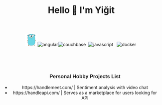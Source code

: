 

<h1 align="center">Hello 👋 I'm Yiğit</h1>
<h3 align="center">&nbsp;</h3>
<p align="center"><img src="https://raw.githubusercontent.com/devicons/devicon/master/icons/go/go-original.svg" alt="go" width="40" height="40" /><img src="https://www.vectorlogo.zone/logos/angular/angular-icon.svg" alt="angular" width="40" height="40" /><img src="https://www.vectorlogo.zone/logos/couchbase/couchbase-ar21.svg" alt="couchbase" width="40" height="40" />&nbsp; <img src="https://www.svgrepo.com/show/303206/javascript-logo.svg" alt="javascript" width="40" height="40" /> &nbsp; <img src="https://www.svgrepo.com/show/303231/docker-logo.svg" alt="docker" width="40" height="40" />&nbsp;</p>
<p align="center">&nbsp;</p>
<p align="center">&nbsp;</p>
<ul>
  <h3 align="center"style="font-family: 'Raleway', sans-serif;">Personal Hobby Projects List</h3>
  <li align="center">https://handlemeet.com/ | Sentiment analysis with video chat</li>
  <li align="center">https://handleapi.com/ | Serves as a marketplace for users looking for API</li>
</ul>

<!--
**yigitaltunay/yigitaltunay** is a ✨ _special_ ✨ repository because its `README.md` (this file) appears on your GitHub profile.
- 🔭 I’m currently working on ...
- 🌱 I’m currently learning ...
- 👯 I’m looking to collaborate on ...
- 🤔 I’m looking for help with ...
- 💬 Ask me about ...
- 📫 How to reach me: ...
- 😄 Pronouns: ...
- ⚡ Fun fact: ...
Here are some ideas to get you started:
### Hi there 👋
-->
